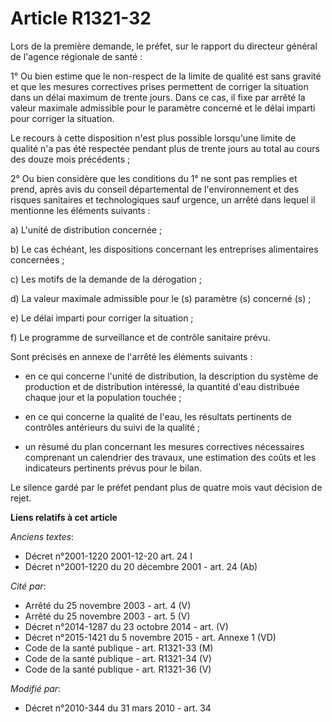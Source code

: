 # Article R1321-32

Lors de la première demande, le préfet, sur le rapport du directeur général de l'agence régionale de santé : 

1° Ou bien estime que le non-respect de la limite de qualité est sans gravité et que les mesures correctives prises
permettent de corriger la situation dans un délai maximum de trente jours. Dans ce cas, il fixe par arrêté la valeur maximale
admissible pour le paramètre concerné et le délai imparti pour corriger la situation. 

Le recours à cette disposition n'est plus possible lorsqu'une limite de qualité n'a pas été respectée pendant plus de trente
jours au total au cours des douze mois précédents ; 

2° Ou bien considère que les conditions du 1° ne sont pas remplies et prend, après avis du conseil départemental de
l'environnement et des risques sanitaires et technologiques sauf urgence, un arrêté dans lequel il mentionne les éléments
suivants : 

a) L'unité de distribution concernée ; 

b) Le cas échéant, les dispositions concernant les entreprises alimentaires concernées ; 

c) Les motifs de la demande de la dérogation ; 

d) La valeur maximale admissible pour le (s) paramètre (s) concerné (s) ; 

e) Le délai imparti pour corriger la situation ; 

f) Le programme de surveillance et de contrôle sanitaire prévu. 

Sont précisés en annexe de l'arrêté les éléments suivants :

- en ce qui concerne l'unité de distribution, la description du système de production et de distribution intéressé, la
quantité d'eau distribuée chaque jour et la population touchée ;

- en ce qui concerne la qualité de l'eau, les résultats pertinents de contrôles antérieurs du suivi de la qualité ;

- un résumé du plan concernant les mesures correctives nécessaires comprenant un calendrier des travaux, une estimation des
coûts et les indicateurs pertinents prévus pour le bilan. 

Le silence gardé par le préfet pendant plus de quatre mois vaut décision de rejet.

**Liens relatifs à cet article**

_Anciens textes_:

  - Décret n°2001-1220 2001-12-20 art. 24 I
  - Décret n°2001-1220 du 20 décembre 2001 - art. 24 (Ab)

_Cité par_:

  - Arrêté du 25 novembre 2003 - art. 4 (V)
  - Arrêté du 25 novembre 2003 - art. 5 (V)
  - Décret n°2014-1287 du 23 octobre 2014 - art. (V)
  - Décret n°2015-1421 du 5 novembre 2015 - art. Annexe 1 (VD)
  - Code de la santé publique - art. R1321-33 (M)
  - Code de la santé publique - art. R1321-34 (V)
  - Code de la santé publique - art. R1321-36 (V)

_Modifié par_:

  - Décret n°2010-344 du 31 mars 2010 - art. 34
